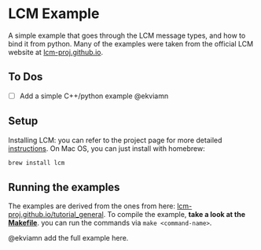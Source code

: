 # LCM Example

A simple example that goes through the LCM message types, and how to bind it from python. Many of the examples were taken from the official LCM website at [lcm-proj.github.io](https://lcm-proj.github.io/).

## To Dos
- [ ] Add a simple C++/python example @ekviamn

## Setup

Installing LCM: you can refer to the project page for more detailed [instructions](https://lcm-proj.github.io/build_instructions.html).
On Mac OS, you can just install with homebrew:

```bash
brew install lcm
```

## Running the examples

The examples are derived from the ones from here: [lcm-proj.github.io/tutorial_general](https://lcm-proj.github.io/tutorial_general.html). To compile the example, **take a look at the [Makefile](Makefile)**. you can run the commands via `make <command-name>`.

@ekviamn add the full example here.
